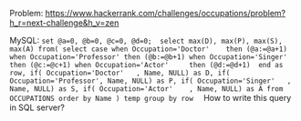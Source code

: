 Problem: https://www.hackerrank.com/challenges/occupations/problem?h_r=next-challenge&h_v=zen

MySQL: 
``set @a=0, @b=0, @c=0, @d=0; 
select max(D), max(P), max(S), max(A) from(
    select case when Occupation='Doctor'    then (@a:=@a+1)
                when Occupation='Professor' then (@b:=@b+1)
                when Occupation='Singer'    then (@c:=@c+1)
                when Occupation='Actor'     then (@d:=@d+1) 
                end as row,
    if( Occupation='Doctor'   , Name, NULL) as D,
    if( Occupation='Professor', Name, NULL) as P,
    if( Occupation='Singer'   , Name, NULL) as S,
    if( Occupation='Actor'    , Name, NULL) as A
    from OCCUPATIONS order by Name
) temp group by row 
``
How to write this query in SQL server? 
